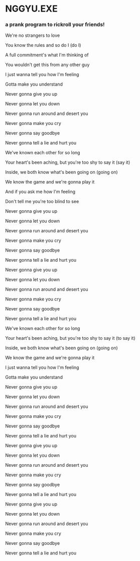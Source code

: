 # NGGYU.EXE
### a prank program to rickroll your friends!

We're no strangers to love

You know the rules and so do I (do I)

A full commitment's what I'm thinking of

You wouldn't get this from any other guy

I just wanna tell you how I'm feeling

Gotta make you understand

Never gonna give you up

Never gonna let you down

Never gonna run around and desert you

Never gonna make you cry

Never gonna say goodbye

Never gonna tell a lie and hurt you

We've known each other for so long

Your heart's been aching, but you're too shy to say it (say it)

Inside, we both know what's been going on (going on)

We know the game and we're gonna play it

And if you ask me how I'm feeling

Don't tell me you're too blind to see

Never gonna give you up

Never gonna let you down

Never gonna run around and desert you

Never gonna make you cry

Never gonna say goodbye

Never gonna tell a lie and hurt you

Never gonna give you up

Never gonna let you down

Never gonna run around and desert you

Never gonna make you cry

Never gonna say goodbye

Never gonna tell a lie and hurt you

We've known each other for so long

Your heart's been aching, but you're too shy to say it (to say it)

Inside, we both know what's been going on (going on)

We know the game and we're gonna play it

I just wanna tell you how I'm feeling

Gotta make you understand

Never gonna give you up

Never gonna let you down

Never gonna run around and desert you

Never gonna make you cry

Never gonna say goodbye

Never gonna tell a lie and hurt you

Never gonna give you up

Never gonna let you down

Never gonna run around and desert you

Never gonna make you cry

Never gonna say goodbye

Never gonna tell a lie and hurt you

Never gonna give you up

Never gonna let you down

Never gonna run around and desert you

Never gonna make you cry

Never gonna say goodbye

Never gonna tell a lie and hurt you
